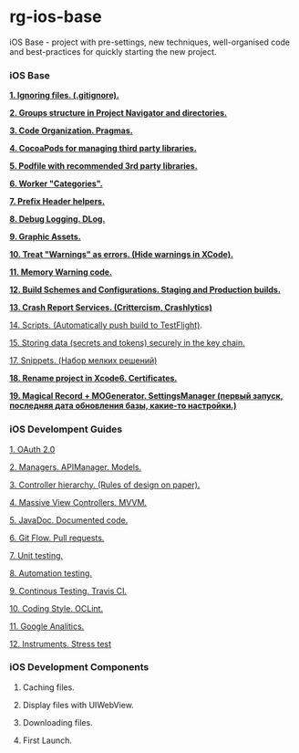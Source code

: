 # rg-ios-base
iOS Base - project with pre-settings, new techniques, well-organised code and best-practices for quickly starting the new project.

### iOS Base

**[1. Ignoring files. (.gitignore).](https://github.com/arthurigberdin/rg-ios-base/blob/master/Docs/ignoring_files.md)**

**[2. Groups structure in Project Navigator and directories.](https://github.com/arthurigberdin/rg-ios-base/blob/master/Docs/groups_projectnavigator.md)**

**[3. Code Organization. Pragmas.](https://github.com/arthurigberdin/rg-ios-base/blob/master/Docs/structure_code.md)**

**[4. CocoaPods for managing third party libraries.](https://github.com/arthurigberdin/rg-ios-base/blob/master/Docs/cocoapods.md)**

**[5. Podfile with recommended 3rd party libraries.](https://github.com/arthurigberdin/rg-ios-base/blob/master/Docs/podfile_libs.md)**

**[6. Worker "Categories".](https://github.com/arthurigberdin/rg-ios-base/blob/master/Docs/worker_categories.md)**

**[7. Prefix Header helpers.](https://github.com/arthurigberdin/rg-ios-base/blob/master/Docs/prefix_header_helpers.md)**

**[8. Debug Logging. DLog.](https://github.com/arthurigberdin/rg-ios-base/blob/master/Docs/debug_logging.md)**

**[9. Graphic Assets.](https://github.com/arthurigberdin/rg-ios-base/blob/master/Docs/graphic_assets.md)**

**[10. Treat "Warnings" as errors. (Hide warnings in XCode).](https://github.com/arthurigberdin/rg-ios-base/blob/master/Docs/treat_warnings.md)**

**[11. Memory Warning code.](https://github.com/arthurigberdin/rg-ios-base/blob/master/Docs/memory_warning.md)**

**[12. Build Schemes and Configurations. Staging and Production builds.](https://github.com/arthurigberdin/rg-ios-base/blob/master/Docs/schemes.md)**

**[13. Crash Report Services. (Crittercism, Crashlytics)](https://github.com/arthurigberdin/rg-ios-base/blob/master/Docs/crash_report.md)**

[14. Scripts. (Automatically push build to TestFlight)](https://github.com/arthurigberdin/rg-ios-base/blob/master/Docs/scripts_push_build_testflight.md).

[15. Storing data (secrets and tokens) securely in the key chain.](https://github.com/arthurigberdin/rg-ios-base/blob/master/Docs/securely_store_data.md)

[17. Snippets. (Набор мелких решений)](https://github.com/arthurigberdin/rg-ios-base/blob/master/Docs/snippets.md)

**[18. Rename project in Xcode6. Certificates.](https://github.com/arthurigberdin/rg-ios-base/blob/master/Docs/rename_project.md)**

**[19. Magical Record + MOGenerator. SettingsManager (первый запуск, последняя дата обновления базы, какие-то настройки.)](https://github.com/arthurigberdin/rg-ios-base/blob/master/Docs/magicalrecord_mogenerator.md)**

### iOS Develompent Guides

[1. OAuth 2.0](https://github.com/arthurigberdin/rg-ios-base/blob/master/Docs/oauth.md)

[2. Managers. APIManager. Models.](https://github.com/arthurigberdin/rg-ios-base/blob/master/Docs/managers.md)

[3. Controller hierarchy. (Rules of design on paper).](https://github.com/arthurigberdin/rg-ios-base/blob/master/Docs/controller_hierarchy.md)

[4. Massive View Controllers. MVVM.](https://github.com/arthurigberdin/rg-ios-base/blob/master/Docs/mvvm.md)

[5. JavaDoc. Documented code. ](https://github.com/arthurigberdin/rg-ios-base/blob/master/Docs/java_doc.md)

[6. Git Flow. Pull requests.](https://github.com/arthurigberdin/rg-ios-base/blob/master/Docs/git_flow.md)

[7. Unit testing.](https://github.com/arthurigberdin/rg-ios-base/blob/master/Docs/unit_testing.md)

[8. Automation testing.](https://github.com/arthurigberdin/rg-ios-base/blob/master/Docs/automation_testing.md)

[9. Continous Testing. Travis CI.](https://github.com/arthurigberdin/rg-ios-base/blob/master/Docs/continous_testing.md)

[10. Coding Style. OCLint.](https://github.com/arthurigberdin/rg-ios-base/blob/master/Docs/coding_style_oclint.md)

[11. Google Analitics.](https://github.com/arthurigberdin/rg-ios-base/blob/master/Docs/google_analitics.md)

[12. Instruments. Stress test](https://github.com/arthurigberdin/rg-ios-base/blob/master/Docs/instruments.md)

### iOS Development Components

1. Caching files.

2. Display files with UIWebView.

3. Downloading files.

4. First Launch.



